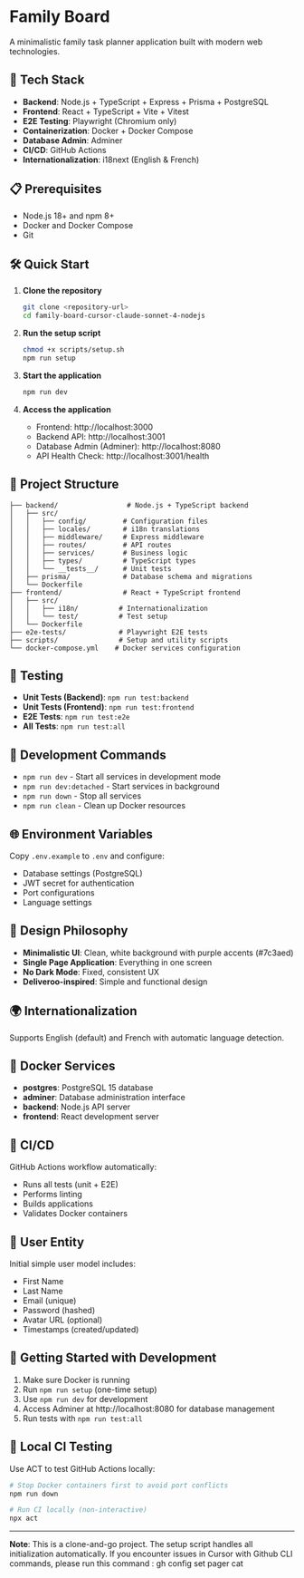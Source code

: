 # Family Board

A minimalistic family task planner application built with modern web technologies.

## 🚀 Tech Stack

- **Backend**: Node.js + TypeScript + Express + Prisma + PostgreSQL
- **Frontend**: React + TypeScript + Vite + Vitest
- **E2E Testing**: Playwright (Chromium only)
- **Containerization**: Docker + Docker Compose
- **Database Admin**: Adminer
- **CI/CD**: GitHub Actions
- **Internationalization**: i18next (English & French)

## 📋 Prerequisites

- Node.js 18+ and npm 8+
- Docker and Docker Compose
- Git

## 🛠️ Quick Start

1. **Clone the repository**
   ```bash
   git clone <repository-url>
   cd family-board-cursor-claude-sonnet-4-nodejs
   ```

2. **Run the setup script**
   ```bash
   chmod +x scripts/setup.sh
   npm run setup
   ```

3. **Start the application**
   ```bash
   npm run dev
   ```

4. **Access the application**
   - Frontend: http://localhost:3000
   - Backend API: http://localhost:3001
   - Database Admin (Adminer): http://localhost:8080
   - API Health Check: http://localhost:3001/health

## 📁 Project Structure

```
├── backend/                 # Node.js + TypeScript backend
│   ├── src/
│   │   ├── config/         # Configuration files
│   │   ├── locales/        # i18n translations
│   │   ├── middleware/     # Express middleware
│   │   ├── routes/         # API routes
│   │   ├── services/       # Business logic
│   │   ├── types/          # TypeScript types
│   │   └── __tests__/      # Unit tests
│   ├── prisma/             # Database schema and migrations
│   └── Dockerfile
├── frontend/               # React + TypeScript frontend
│   ├── src/
│   │   ├── i18n/          # Internationalization
│   │   └── test/          # Test setup
│   └── Dockerfile
├── e2e-tests/             # Playwright E2E tests
├── scripts/               # Setup and utility scripts
└── docker-compose.yml    # Docker services configuration
```

## 🧪 Testing

- **Unit Tests (Backend)**: `npm run test:backend`
- **Unit Tests (Frontend)**: `npm run test:frontend`
- **E2E Tests**: `npm run test:e2e`
- **All Tests**: `npm run test:all`

## 🔧 Development Commands

- `npm run dev` - Start all services in development mode
- `npm run dev:detached` - Start services in background
- `npm run down` - Stop all services
- `npm run clean` - Clean up Docker resources

## 🌐 Environment Variables

Copy `.env.example` to `.env` and configure:

- Database settings (PostgreSQL)
- JWT secret for authentication
- Port configurations
- Language settings

## 🎨 Design Philosophy

- **Minimalistic UI**: Clean, white background with purple accents (#7c3aed)
- **Single Page Application**: Everything in one screen
- **No Dark Mode**: Fixed, consistent UX
- **Deliveroo-inspired**: Simple and functional design

## 🌍 Internationalization

Supports English (default) and French with automatic language detection.

## 🐳 Docker Services

- **postgres**: PostgreSQL 15 database
- **adminer**: Database administration interface
- **backend**: Node.js API server
- **frontend**: React development server

## 🔄 CI/CD

GitHub Actions workflow automatically:
- Runs all tests (unit + E2E)
- Performs linting
- Builds applications
- Validates Docker containers

## 📝 User Entity

Initial simple user model includes:
- First Name
- Last Name
- Email (unique)
- Password (hashed)
- Avatar URL (optional)
- Timestamps (created/updated)

## 🚦 Getting Started with Development

1. Make sure Docker is running
2. Run `npm run setup` (one-time setup)
3. Use `npm run dev` for development
4. Access Adminer at http://localhost:8080 for database management
5. Run tests with `npm run test:all`

## 🔧 Local CI Testing

Use ACT to test GitHub Actions locally:
```bash
# Stop Docker containers first to avoid port conflicts
npm run down

# Run CI locally (non-interactive)
npx act
```

---

**Note**: This is a clone-and-go project. The setup script handles all initialization automatically. If you encounter issues in Cursor with Github CLI commands, please run this command : gh config set pager cat
